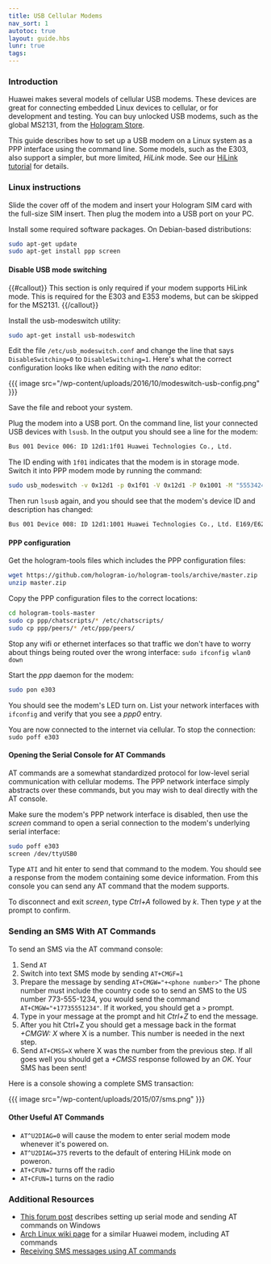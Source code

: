 ```yaml
---
title: USB Cellular Modems
nav_sort: 1
autotoc: true
layout: guide.hbs
lunr: true
tags:
---
```


### Introduction

Huawei makes several models of cellular USB modems. These devices are great for
connecting embedded Linux devices to cellular, or for development and testing.
You can buy unlocked USB modems, such as the global MS2131, from the
[Hologram Store](/store).

This guide describes how to set up a USB modem on a Linux system as a PPP
interface using the
command line. Some models, such as the E303, also support a simpler, but more
limited, *HiLink* mode. See our [HiLink tutorial](/docs/tutorials/e303-hilink/)
for details.

### Linux instructions

Slide the cover off of the modem and insert your Hologram SIM card
with the full-size SIM insert. Then plug the modem into a USB port on your PC.

Install some required software packages. On Debian-based distributions:
```bash
sudo apt-get update
sudo apt-get install ppp screen
```

#### Disable USB mode switching

{{#callout}}
This section is only required if your modem supports HiLink mode. This is required 
for the E303 and E353 modems, but can be skipped for the MS2131.
{{/callout}}

Install the usb-modeswitch utility:

```bash
sudo apt-get install usb-modeswitch
```

Edit the file `/etc/usb_modeswitch.conf` and change the
line that says `DisableSwitching=0` to `DisableSwitching=1`. Here's
what the correct configuration looks like when editing with the *nano*
editor:

{{{ image src="/wp-content/uploads/2016/10/modeswitch-usb-config.png" }}}

Save the file and reboot your system.

Plug the modem into a USB port. On the command line, list your connected USB
devices with `lsusb`. In the output you should see a line for the modem:

```bash
Bus 001 Device 006: ID 12d1:1f01 Huawei Technologies Co., Ltd.
```

The ID ending with `1f01` indicates that the modem is in storage mode. Switch it into PPP
modem mode by running the command:

```bash
sudo usb_modeswitch -v 0x12d1 -p 0x1f01 -V 0x12d1 -P 0x1001 -M "55534243000000000000000000000611060000000000000000000000000000"
```

Then run `lsusb` again, and you should see that the modem's device ID and
description has changed:
```bash
Bus 001 Device 008: ID 12d1:1001 Huawei Technologies Co., Ltd. E169/E620/E800 HSDPA Modem
```

#### PPP configuration

Get the hologram-tools files which includes the PPP configuration
files:
```bash
wget https://github.com/hologram-io/hologram-tools/archive/master.zip
unzip master.zip
```

Copy the PPP configuration files to the correct locations:
```bash
cd hologram-tools-master
sudo cp ppp/chatscripts/* /etc/chatscripts/
sudo cp ppp/peers/* /etc/ppp/peers/
```

Stop any wifi or ethernet interfaces so that traffic we don't have to worry about things being routed
over the wrong interface: `sudo ifconfig wlan0 down`

Start the *ppp* daemon for the modem:
```bash
sudo pon e303
```
You should see the modem's LED turn on. List your network interfaces with
`ifconfig` and verify that you see a *ppp0* entry.

You are now connected to the internet via cellular. To stop the
connection: `sudo poff e303`

#### Opening the Serial Console for AT Commands

AT commands are a somewhat standardized protocol for low-level serial communication 
with cellular modems. The PPP network interface simply abstracts over these
commands, but you may wish to deal directly with the AT console.

Make sure the modem's PPP network interface is disabled, then
use the *screen* command to open a serial connection to
the modem's underlying serial interface:

```bash
sudo poff e303
screen /dev/ttyUSB0
```
Type `ATI` and hit enter to send that command to the modem. You should see a 
response from the modem containing some device information. From this console
you can send any AT command that the modem supports. 

To disconnect and exit *screen*, type *Ctrl+A* followed by *k*. Then type *y* 
at the prompt to confirm.


### Sending an SMS With AT Commands

To send an SMS via the AT command console:

1. Send `AT`
2. Switch into text SMS mode by sending `AT+CMGF=1`
3. Prepare the message by sending `AT+CMGW="+<phone number>"` The phone number 
   must include the country code so to send an SMS to the US number 773-555-1234,
   you would send the command `AT+CMGW="+17735551234"`. If it worked, you 
   should get a `>` prompt.
4. Type in your message at the prompt and hit *Ctrl+Z* to end the message.
5. After you hit Ctrl+Z you should get a message back in the format *+CMGW: X* 
   where X is a number. This number is needed in the next step.
6. Send `AT+CMSS=X` where X was the number from the previous step.
   If all goes well you should get a *+CMSS* response followed by an *OK*. 
   Your SMS has been sent!

Here is a console showing a complete SMS transaction:

{{{ image src="/wp-content/uploads/2015/07/sms.png" }}}

#### Other Useful AT Commands

* `AT^U2DIAG=0` will cause the modem to enter serial modem mode whenever it's
  powered on.
* `AT^U2DIAG=375` reverts to the default of entering HiLink mode on poweron.
* `AT+CFUN=7` turns off the radio
* `AT+CFUN=1` turns on the radio

### Additional Resources

* [This forum
  post](http://mybroadband.co.za/vb/showthread.php/507680-Huawei-HiLink-modems-%28E303-E3131-etc-%29?p=10250878&viewfull=1#post10250878)
  describes setting up serial mode and sending AT commands on Windows
* [Arch Linux wiki
  page](https://wiki.archlinux.org/index.php/Huawei_E1550_3G_modem) for a 
  similar Huawei modem, including AT commands
* [Receiving SMS messages using AT
  commands](http://www.smssolutions.net/tutorials/gsm/receivesmsat/)

